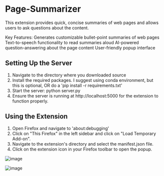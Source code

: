 # Page-Summarizer

This extension provides quick, concise summaries of web pages and allows users to ask questions about the content.

Key Features:
Generates customizable bullet-point summaries of web pages
Text-to-speech functionality to read summaries aloud
AI-powered question-answering about the page content
User-friendly popup interface

## Setting Up the Server

1. Navigate to the directory where you downloaded source
2. Install the required packages. I suggest using conda environment, but this is optional, OR do a 'pip install -r requirements.txt'
3. Start the server: python server.py
4. Ensure the server is running at http://localhost:5000 for the extension to function properly.

## Using the Extension

1. Open Firefox and navigate to 'about:debugging'
2. Click on "This Firefox" in the left sidebar and click on "Load Temporary Add-on".
3. Navigate to the extension's directory and select the manifest.json file.
4. Click on the extension icon in your Firefox toolbar to open the popup.

![image](https://github.com/user-attachments/assets/96259b38-7e4b-40c2-b6f4-31eb1f0879d7)

![image](https://github.com/user-attachments/assets/e9b6a1ba-7685-4efd-9581-fc39740193dc)



